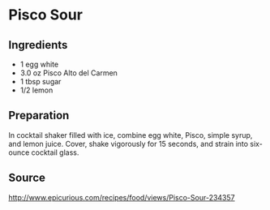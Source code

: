 Pisco Sour
==========

Ingredients
-----------
* 1 egg white
* 3.0 oz Pisco Alto del Carmen
* 1 tbsp sugar
* 1/2 lemon

Preparation
-----------
In cocktail shaker filled with ice, combine egg white, Pisco, simple syrup, and 
lemon juice. Cover, shake vigorously for 15 seconds, and strain into six-ounce 
cocktail glass.

Source
------
http://www.epicurious.com/recipes/food/views/Pisco-Sour-234357
